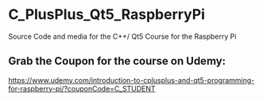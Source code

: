 # C_PlusPlus_Qt5_RaspberryPi
Source Code and media for the C++/ Qt5 Course for the Raspberry Pi

## Grab the Coupon for the course on Udemy:
https://www.udemy.com/introduction-to-cplusplus-and-qt5-programming-for-raspberry-pi/?couponCode=C_STUDENT


